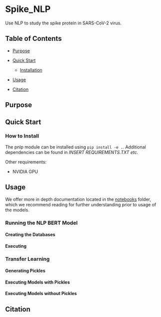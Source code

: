 # Spike_NLP
Use NLP to study the spike protein in SARS-CoV-2 virus.

## Table of Contents
* [Purpose](https://github.com/hubin-keio/Spike_NLP?tab=readme-ov-file#purpose)

* [Quick Start](https://github.com/hubin-keio/Spike_NLP?tab=readme-ov-file#quick-start)

  - [Installation](https://github.com/hubin-keio/Spike_NLP?tab=readme-ov-file#how-to-install)

* [Usage](https://github.com/hubin-keio/Spike_NLP?tab=readme-ov-file#usage)

* [Citation](https://github.com/hubin-keio/Spike_NLP?tab=readme-ov-file#citation)

## Purpose

## Quick Start
### How to Install
The pnlp module can be installed using `pip install -e .`. Additional dependencies can be found in *INSERT REQUIREMENTS.TXT etc.*

Other requirements:
- NVIDIA GPU

## Usage
We offer more in depth documentation located in the [notebooks](https://github.com/hubin-keio/Spike_NLP/tree/master/notebooks) folder, which we recommend reading for further understanding prior to usage of the models.

### Running the NLP BERT Model
#### Creating the Databases
#### Executing

### Transfer Learning
#### Generating Pickles
#### Executing Models with Pickles
#### Executing Models without Pickles

## Citation
